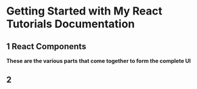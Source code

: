 # Getting Started with My React Tutorials Documentation

## 1 React Components
**These are the various parts that come together to form the complete UI**

## 2 

